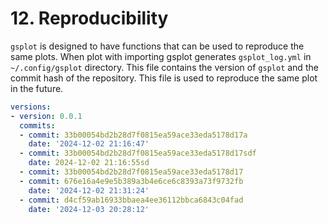 # 12. Reproducibility

`gsplot` is designed to have functions that can be used to reproduce the same plots. When plot with importing gsplot generates `gsplot_log.yml` in `~/.config/gsplot` directory. This file contains the version of `gsplot` and the commit hash of the repository. This file is used to reproduce the same plot in the future.

```yaml
versions:
- version: 0.0.1
  commits:
  - commit: 33b00054bd2b28d7f0815ea59ace33eda5178d17a
    date: '2024-12-02 21:16:47'
  - commit: 33b00054bd2b28d7f0815ea59ace33eda5178d17sdf
    date: 2024-12-02 21:16:55sd
  - commit: 33b00054bd2b28d7f0815ea59ace33eda5178d17
  - commit: 676e16a4e9e5b389a3b4e6ce6c8393a73f9732fb
    date: '2024-12-02 21:31:24'
  - commit: d4cf59ab16933bbaea4ee36112bbca6843c04fad
    date: '2024-12-03 20:28:12'
```
